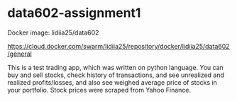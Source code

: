 # data602-assignment1

Docker image:  lidiia25/data602

https://cloud.docker.com/swarm/lidiia25/repository/docker/lidiia25/data602/general

This is a test trading app, which was written on python language. You can buy and sell stocks, check history of transactions, and see unrealized and realized profits/losses, and also see weighed average price of stocks in your portfolio. Stock prices were scraped from Yahoo Finance.

